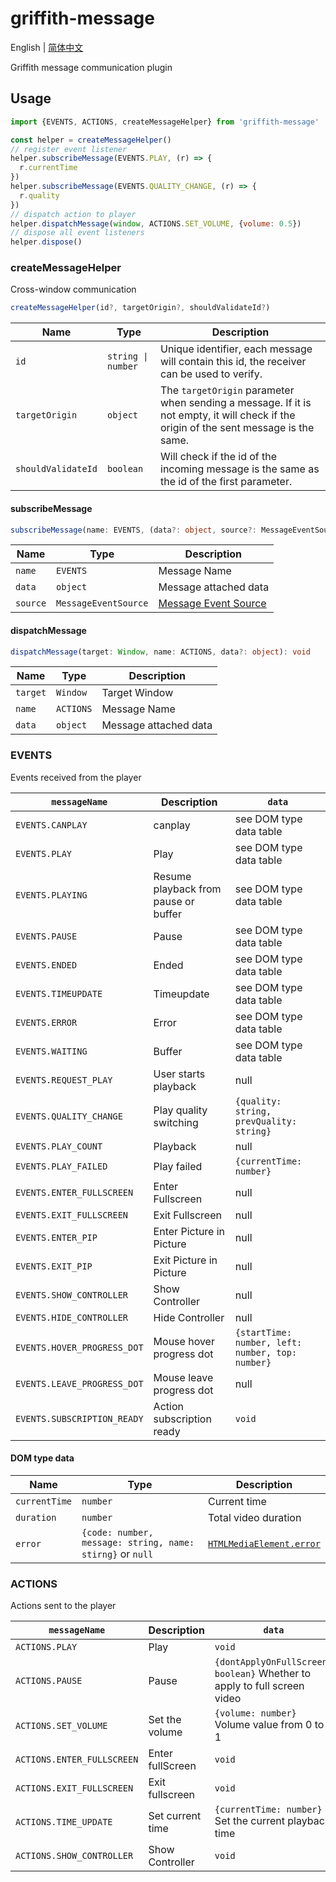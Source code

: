 # griffith-message

English | [简体中文](./README-zh-Hans.md)

Griffith message communication plugin

## Usage

```js
import {EVENTS, ACTIONS, createMessageHelper} from 'griffith-message'

const helper = createMessageHelper()
// register event listener
helper.subscribeMessage(EVENTS.PLAY, (r) => {
  r.currentTime
})
helper.subscribeMessage(EVENTS.QUALITY_CHANGE, (r) => {
  r.quality
})
// dispatch action to player
helper.dispatchMessage(window, ACTIONS.SET_VOLUME, {volume: 0.5})
// dispose all event listeners
helper.dispose()
```

### createMessageHelper

Cross-window communication

```ts
createMessageHelper(id?, targetOrigin?, shouldValidateId?)
```

| Name               | Type               | Description                                                                                                                           |
| ------------------ | ------------------ | ------------------------------------------------------------------------------------------------------------------------------------- |
| `id`               | `string \| number` | Unique identifier, each message will contain this id, the receiver can be used to verify.                                             |
| `targetOrigin`     | `object`           | The `targetOrigin` parameter when sending a message. If it is not empty, it will check if the origin of the sent message is the same. |
| `shouldValidateId` | `boolean`          | Will check if the id of the incoming message is the same as the id of the first parameter.                                            |

#### subscribeMessage

```ts
subscribeMessage(name: EVENTS, (data?: object, source?: MessageEventSource) => void): () => void
```

| Name     | Type                 | Description                                |
| -------- | -------------------- | ------------------------------------------ |
| `name`   | `EVENTS`             | Message Name                               |
| `data`   | `object`             | Message attached data                      |
| `source` | `MessageEventSource` | [Message Event Source][messageeventsource] |

[messageeventsource]: https://developer.mozilla.org/en-US/docs/Web/API/MessageEvent/source 'MessageEventSource'

#### dispatchMessage

```ts
dispatchMessage(target: Window, name: ACTIONS, data?: object): void
```

| Name     | Type      | Description           |
| -------- | --------- | --------------------- |
| `target` | `Window`  | Target Window         |
| `name`   | `ACTIONS` | Message Name          |
| `data`   | `object`  | Message attached data |

### EVENTS

Events received from the player

| `messageName`               | Description                          | `data`                                           |
| --------------------------- | ------------------------------------ | ------------------------------------------------ |
| `EVENTS.CANPLAY`            | canplay                              | see DOM type data table                          |
| `EVENTS.PLAY`               | Play                                 | see DOM type data table                          |
| `EVENTS.PLAYING`            | Resume playback from pause or buffer | see DOM type data table                          |
| `EVENTS.PAUSE`              | Pause                                | see DOM type data table                          |
| `EVENTS.ENDED`              | Ended                                | see DOM type data table                          |
| `EVENTS.TIMEUPDATE`         | Timeupdate                           | see DOM type data table                          |
| `EVENTS.ERROR`              | Error                                | see DOM type data table                          |
| `EVENTS.WAITING`            | Buffer                               | see DOM type data table                          |
| `EVENTS.REQUEST_PLAY`       | User starts playback                 | null                                             |
| `EVENTS.QUALITY_CHANGE`     | Play quality switching               | `{quality: string, prevQuality: string}`         |
| `EVENTS.PLAY_COUNT`         | Playback                             | null                                             |
| `EVENTS.PLAY_FAILED`        | Play failed                          | `{currentTime: number}`                          |
| `EVENTS.ENTER_FULLSCREEN`   | Enter Fullscreen                     | null                                             |
| `EVENTS.EXIT_FULLSCREEN`    | Exit Fullscreen                      | null                                             |
| `EVENTS.ENTER_PIP`          | Enter Picture in Picture             | null                                             |
| `EVENTS.EXIT_PIP`           | Exit Picture in Picture              | null                                             |
| `EVENTS.SHOW_CONTROLLER`    | Show Controller                      | null                                             |
| `EVENTS.HIDE_CONTROLLER`    | Hide Controller                      | null                                             |
| `EVENTS.HOVER_PROGRESS_DOT` | Mouse hover progress dot             | `{startTime: number, left: number, top: number}` |
| `EVENTS.LEAVE_PROGRESS_DOT` | Mouse leave progress dot             | null                                             |
| `EVENTS.SUBSCRIPTION_READY` | Action subscription ready            | `void`                                           |

#### DOM type data

| Name          | Type                                                      | Description                                        |
| ------------- | --------------------------------------------------------- | -------------------------------------------------- |
| `currentTime` | `number`                                                  | Current time                                       |
| `duration`    | `number`                                                  | Total video duration                               |
| `error`       | `{code: number, message: string, name: stirng}` or `null` | [`HTMLMediaElement.error`][htmlmediaelement-error] |

[htmlmediaelement-error]: https://developer.mozilla.org/en-US/docs/Web/API/HTMLMediaElement/error 'HTMLMediaElement.error'

### ACTIONS

Actions sent to the player

| `messageName`              | Description      | `data`                                                                   |
| -------------------------- | ---------------- | ------------------------------------------------------------------------ |
| `ACTIONS.PLAY`             | Play             | `void`                                                                   |
| `ACTIONS.PAUSE`            | Pause            | `{dontApplyOnFullScreen: boolean}` Whether to apply to full screen video |
| `ACTIONS.SET_VOLUME`       | Set the volume   | `{volume: number}` Volume value from 0 to 1                              |
| `ACTIONS.ENTER_FULLSCREEN` | Enter fullScreen | `void`                                                                   |
| `ACTIONS.EXIT_FULLSCREEN`  | Exit fullscreen  | `void`                                                                   |
| `ACTIONS.TIME_UPDATE`      | Set current time | `{currentTime: number}` Set the current playback time                    |
| `ACTIONS.SHOW_CONTROLLER`  | Show Controller  | `void`                                                                   |
